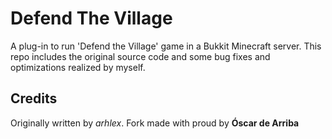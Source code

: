 Defend The Village
==================

A plug-in to run 'Defend the Village' game in a Bukkit Minecraft server.
This repo includes the original source code and some bug fixes and optimizations realized by myself.

Credits
-------

Originally written by *arhlex*.
Fork made with proud by **Óscar de Arriba**
